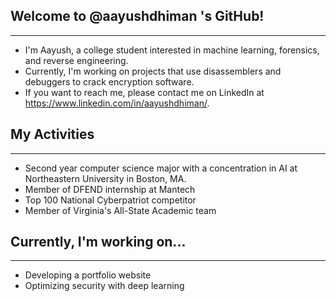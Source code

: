 ## Welcome to @aayushdhiman 's GitHub!

 ---

 - I'm Aayush, a college student interested in machine learning, forensics, and reverse engineering.
 - Currently, I'm working on projects that use disassemblers and debuggers to crack encryption software.
 - If you want to reach me, please contact me on LinkedIn at https://www.linkedin.com/in/aayushdhiman/.

## My Activities

---

- Second year computer science major with a concentration in AI at Northeastern University in Boston, MA.
- Member of DFEND internship at Mantech
- Top 100 National Cyberpatriot competitor
- Member of Virginia's All-State Academic team

## Currently, I'm working on...

---

- Developing a portfolio website
- Optimizing security with deep learning
